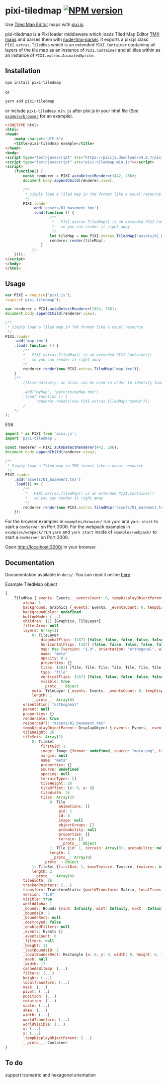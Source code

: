 # pixi-tiledmap [![NPM version][npm-image]][npm-url]

Use [Tiled Map Editor](http://www.mapeditor.org/) maps with [pixi.js](https://www.npmjs.com/package/pixi.js).

pixi-tiledmap is a Pixi loader middleware which loads Tiled Map Editor 
[TMX maps](http://doc.mapeditor.org/reference/tmx-map-format/) and parses them with 
[node-tmx-parser](https://www.npmjs.com/package/tmx-parser). It exports a pixi.js class `PIXI.extras.TiledMap` 
which is an extended `PIXI.Container` containing all layers of the tile map as an instance of `PIXI.Container` and all 
tiles within as an instance of `PIXI.extras.AnimatedSprite`.

## Installation

```sh
npm install pixi-tiledmap
```

or

```sh
yarn add pixi-tiledmap
```

or include `pixi-tiledmap.min.js` after pixi.js in your html file (See [`example/browser`](https://github.com/riebel/pixi-tiledmap/tree/master/example/browser) for an example).

```html
<!DOCTYPE html>
<html>
<head>
    <meta charset="UTF-8">
    <title>pixi-tiledmap example</title>
</head>
<body>
<script type="text/javascript" src="https://pixijs.download/v4.8.7/pixi.min.js"></script>
<script type="text/javascript" src="pixi-tiledmap.min.js"></script>
<script>
    (function() {
        const renderer = PIXI.autoDetectRenderer(442, 286);
        document.body.appendChild(renderer.view);

        /**
         * Simply load a Tiled map in TMX format like a usual resource
         */
        PIXI.loader
            .add('assets/01_basement.tmx')
            .load(function () {
                    /**
                     *   PIXI.extras.TiledMap() is an extended PIXI.Container()
                     *   so you can render it right away
                     */
                    let tileMap = new PIXI.extras.TiledMap('assets/01_basement.tmx');
                    renderer.render(tileMap);
                }
            );
    })();
</script>
</body>
</html>
```

## Usage

```js
var PIXI = require('pixi.js');
require('pixi-tiledmap');

var renderer = PIXI.autoDetectRenderer(1024, 768);
document.body.appendChild(renderer.view);

/**
 * Simply load a Tiled map in TMX format like a usual resource
 */
PIXI.loader
    .add('map.tmx')
    .load( function () {
        /**
        *   PIXI.extras.TiledMap() is an extended PIXI.Container()
        *   so you can render it right away
        */
        renderer.render(new PIXI.extras.TiledMap("map.tmx"));
    }
    /**
        //Alternatively, an alias can be used in order to identify loaded map.
         
        .add("myMap", "path/to/myMap.tmx")
        .load( function () {
              renderer.render(new PIXI.extras.TiledMap("myMap"));
        }
    */
);
```

ES6
```js
import * as PIXI from 'pixi.js';
import 'pixi-tiledmap';

const renderer = PIXI.autoDetectRenderer(442, 286);
document.body.appendChild(renderer.view);

/**
 * Simply load a Tiled map in TMX format like a usual resource
 */
PIXI.loader
    .add('assets/01_basement.tmx')
    .load(() => {
        /**
         *   PIXI.extras.TiledMap() is an extended PIXI.Container()
         *   so you can render it right away
         */
        renderer.render(new PIXI.extras.TiledMap('assets/01_basement.tmx'));
    });
```

For the browser examples in `examples/browser/` run `yarn` and `yarn start` to start a `devServer` on Port 3000.
For the webpack examples in `examples/webpack/` run `yarn` and `yarn start` inside of `examples/webpack/` to start a `devServer` on Port 3000.

Open [http://localhost:3000/](http://localhost:3000/) in your browser.

## Documentation

Documentation available in `docs/`. You can read it online [here](http://htmlpreview.github.io/?https://github.com/riebel/pixi-tiledmap/blob/master/docs/index.html)

Example TiledMap object

```js
{
    TiledMap {_events: Events, _eventsCount: 0, tempDisplayObjectParent: DisplayObject, transform: TransformStatic, alpha: 1, …}
        alpha: 1
        background: Graphics {_events: Events, _eventsCount: 0, tempDisplayObjectParent: null, transform: TransformStatic, alpha: 1, …}
        backgroundColor: undefined
        buttonMode: (...)
        children: (2) [Graphics, TileLayer]
        filterArea: null
        layers: Array(1)
            0: TileLayer
                diagonalFlips: (187) [false, false, false, false, false, false, false, false, false, false, false, false, false, false, false, false, false, false, false, false, false, false, false, false, false, false, false, false, false, false, false, false, false, false, false, false, false, false, false, false, false, false, false, false, false, false, false, false, false, false, false, false, false, false, false, false, false, false, false, false, false, false, false, false, false, false, false, false, false, false, false, false, false, false, false, false, false, false, false, false, false, false, false, false, false, false, false, false, false, false, false, false, false, false, false, false, false, false, false, false, …]
                horizontalFlips: (187) [false, false, false, false, false, false, false, false, false, false, false, false, false, false, false, false, false, false, false, false, false, false, false, false, false, false, false, false, false, false, false, false, false, false, false, false, false, false, false, false, false, false, false, false, false, false, false, false, false, false, false, false, false, false, false, false, false, false, false, false, false, false, false, false, false, false, false, false, false, false, false, false, false, false, false, false, false, false, false, false, false, false, false, false, false, false, false, false, false, false, false, false, false, false, false, false, false, false, false, false, …]
                map: Map {version: "1.0", orientation: "orthogonal", width: 17, height: 11, tileWidth: 26, …}
                name: "meta"
                opacity: 0.2
                properties: {}
                tiles: (283) [Tile, Tile, Tile, Tile, Tile, Tile, Tile, Tile, Tile, Tile, Tile, Tile, Tile, Tile, Tile, Tile, Tile, Tile, Tile, Tile, Tile, Tile, Tile, Tile, Tile, Tile, Tile, Tile, Tile, Tile, Tile, Tile, Tile, Tile, Tile, Tile, 49: Tile, 50: Tile, 51: Tile, 52: Tile, 66: Tile, 67: Tile, 68: Tile, 69: Tile, 83: Tile, 84: Tile, 85: Tile, 86: Tile, 100: Tile, 101: Tile, 102: Tile, 103: Tile, 117: Tile, 118: Tile, 119: Tile, 120: Tile, 134: Tile, 135: Tile, 136: Tile, 137: Tile, 151: Tile, 152: Tile, 153: Tile, 154: Tile, 155: Tile, 156: Tile, 157: Tile, 158: Tile, 159: Tile, 160: Tile, 161: Tile, 162: Tile, 163: Tile, 164: Tile, 165: Tile, 166: Tile, 167: Tile, 168: Tile, 169: Tile, 170: Tile, 171: Tile, 172: Tile, 173: Tile, 174: Tile, 175: Tile, 176: Tile, 177: Tile, 178: Tile, 179: Tile, 180: Tile, 181: Tile, 182: Tile, 183: Tile, 184: Tile, 185: Tile, 186: Tile, 187: Tile, 188: Tile, 189: Tile, 190: Tile, …]
                type: "tile"
                verticalFlips: (187) [false, false, false, false, false, false, false, false, false, false, false, false, false, false, false, false, false, false, false, false, false, false, false, false, false, false, false, false, false, false, false, false, false, false, false, false, false, false, false, false, false, false, false, false, false, false, false, false, false, false, false, false, false, false, false, false, false, false, false, false, false, false, false, false, false, false, false, false, false, false, false, false, false, false, false, false, false, false, false, false, false, false, false, false, false, false, false, false, false, false, false, false, false, false, false, false, false, false, false, false, …]
                visible: true
                __proto__: Object
            meta: TileLayer {_events: Events, _eventsCount: 0, tempDisplayObjectParent: null, transform: TransformStatic, alpha: 0.2, …}
            length: 1
            __proto__: Array(0)
        orientation: "orthogonal"
        parent: null
        properties: {}
        renderable: true
        resourceUrl: "assets/01_basement.tmx"
        tempDisplayObjectParent: DisplayObject {_events: Events, _eventsCount: 0, tempDisplayObjectParent: null, transform: TransformStatic, alpha: 1, …}
        tileHeight: 26
        tileSets: Array(2)
            0: TileSet
                firstGid: 1
                image: Image {format: undefined, source: "meta.png", trans: undefined, width: 52, height: 26}
                margin: null
                name: "meta"
                properties: {}
                source: undefined
                spacing: null
                terrainTypes: []
                tileHeight: 26
                tileOffset: {x: 0, y: 0}
                tileWidth: 26
                tiles: Array(2)
                    0: Tile
                        animations: []
                        gid: 1
                        id: 0
                        image: null
                        objectGroups: []
                        probability: null
                        properties: {}
                        terrain: []
                        __proto__: Object
                    1: Tile {id: 1, terrain: Array(0), probability: null, properties: {…}, animations: Array(0), …}
                    length: 2
                    __proto__: Array(0)
                __proto__: Object
            1: TileSet {firstGid: 1, baseTexture: Texture, textures: Array(2), margin: null, spacing: null, …}
            length: 2
            __proto__: Array(0)
        tileWidth: 26
        trackedPointers: (...)
        transform: TransformStatic {worldTransform: Matrix, localTransform: Matrix, _worldID: 0, _parentID: 0, position: ObservablePoint, …}
        version: "1.0"
        visible: true
        worldAlpha: 1
        _bounds: Bounds {minX: Infinity, minY: Infinity, maxX: -Infinity, maxY: -Infinity, rect: null, …}
        _boundsID: 5
        _boundsRect: null
        _destroyed: false
        _enabledFilters: null
        _events: Events {}
        _eventsCount: 0
        _filters: null
        _height: 11
        _lastBoundsID: 2
        _localBoundsRect: Rectangle {x: 0, y: 0, width: 0, height: 0, type: 1}
        _mask: null
        _width: 17
        cacheAsBitmap: (...)
        filters: (...)
        height: (...)
        localTransform: (...)
        mask: (...)
        pivot: (...)
        position: (...)
        rotation: (...)
        scale: (...)
        skew: (...)
        width: (...)
        worldTransform: (...)
        worldVisible: (...)
        x: (...)
        y: (...)
        _tempDisplayObjectParent: (...)
        __proto__: Container
}
```

## To do

support isometric and hexagonal orientation

[npm-url]: https://npmjs.org/package/pixi-tiledmap
[npm-image]: http://img.shields.io/npm/v/pixi-tiledmap.svg?style=flat
